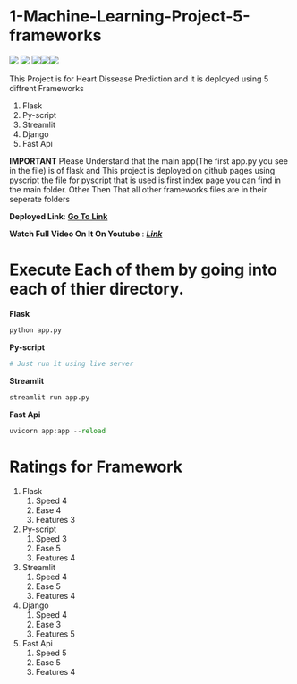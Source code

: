 # 1-Machine-Learning-Project-5-frameworks

<img  src = 'https://img.shields.io/badge/Framework-Streamlit-green.svg'/> <img  src = 'https://img.shields.io/badge/Framework-Flask-Green.svg'/> <img src = 'https://img.shields.io/badge/Framework-Django-Orange.svg'/><img src = 'https://img.shields.io/badge/Language-PyScript-Orange.svg'/><img src = 'https://img.shields.io/badge/Language-Python-Orange.svg'/>

This Project is for Heart Dissease Prediction and it is deployed using 5 diffrent Frameworks
1. Flask
2. Py-script
3. Streamlit
4. Django
5. Fast Api

**IMPORTANT**
Please Understand that the main app(The first app.py you see in the file) is of flask and This project is deployed on github pages using pyscript the file for pyscript that is used is first index page you can find in the main folder.
Other Then That all other frameworks files are in their seperate folders

**Deployed Link**: <a href ='https://tusharnautiyal-web.github.io/Heart-Dissease-Prediction'/>**Go To Link**</a>

**Watch Full Video On It On Youtube** : <a href = 'https://www.youtube.com/watch?v=KNdFkhBF9eo' >***Link***</a>
# Execute Each of them by going into each of thier directory.

**Flask**
```python
python app.py
```
**Py-script**
```python
# Just run it using live server
```
**Streamlit**
```python
streamlit run app.py
```
**Fast Api**
```python
uvicorn app:app --reload
```

# Ratings for Framework
  1. Flask
      1. Speed 4
      2. Ease 4
      3. Features 3
  2. Py-script
      1. Speed 3
      2. Ease 5
      3. Features 4
  3. Streamlit
      1. Speed 4
      2. Ease 5
      3. Features 4
  4. Django
      1. Speed 4
      2. Ease 3
      3. Features 5
  5. Fast Api
      1. Speed 5
      2. Ease 5
      3. Features 4
      
